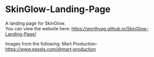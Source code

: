 # SkinGlow-Landing-Page
A landing page for SkinGlow.  
You can view the website here: https://worthyag.github.io/SkinGlow-Landing-Page/  
   
Images from the following: 
Mart Production- https://www.pexels.com/@mart-production
